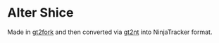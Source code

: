 # Alter Shice
Made in [gt2fork](https://github.com/jansalleine/gt2fork/tree/dev) and then converted via [gt2nt](https://csdb.dk/release/?id=152424) into NinjaTracker format.
